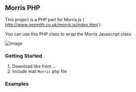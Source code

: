 ## Morris PHP

This project is a PHP part for Morris.js ( http://www.oesmith.co.uk/morris.js/index.html ).

You can use this PHP class to wrap the Morris Javascript class

![image](https://cloud.githubusercontent.com/assets/432181/2578394/a78aa036-b98f-11e3-8d96-4b1ad00f0dff.png)

### Getting Started

1. Download libs from ...
2. Include mail `Morris` php file

### Examples

